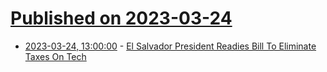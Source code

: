# [Published on 2023-03-24](index.md)

* [2023-03-24, 13:00:00](https://news.slashdot.org/story/23/03/24/0712230/el-salvador-president-readies-bill-to-eliminate-taxes-on-tech?utm_source=rss1.0mainlinkanon&utm_medium=feed) - [El Salvador President Readies Bill To Eliminate Taxes On Tech](https://news.slashdot.org/story/23/03/24/0712230/el-salvador-president-readies-bill-to-eliminate-taxes-on-tech?utm_source=rss1.0mainlinkanon&utm_medium=feed)
